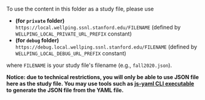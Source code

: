 To use the content in this folder as a study file, please use

- **(for `private` folder)** `https://local.wellping.ssnl.stanford.edu/FILENAME` (defined by `WELLPING_LOCAL_PRIVATE_URL_PREFIX` constant)
- **(for `debug` folder)** `https://debug.local.wellping.ssnl.stanford.edu/FILENAME` (defined by `WELLPING_LOCAL_DEBUG_URL_PREFIX` constant)

where `FILENAME` is your study file's filename (e.g., `fall2020.json`).

**Notice: due to technical restrictions, you will only be able to use JSON file here as the study file. You may use tools such as [js-yaml CLI executable](https://github.com/nodeca/js-yaml#cli-executable) to generate the JSON file from the YAML file.**
